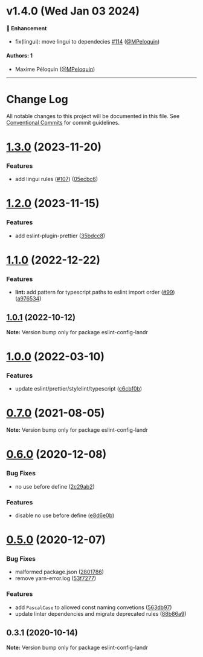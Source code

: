 # v1.4.0 (Wed Jan 03 2024)

#### 🚀 Enhancement

- fix(lingui): move lingui to dependecies [#114](https://github.com/LandrAudio/linting-and-formatting/pull/114) ([@MPeloquin](https://github.com/MPeloquin))

#### Authors: 1

- Maxime Péloquin ([@MPeloquin](https://github.com/MPeloquin))

---

# Change Log

All notable changes to this project will be documented in this file.
See [Conventional Commits](https://conventionalcommits.org) for commit guidelines.

# [1.3.0](https://github.com/LandrAudio/linting-and-formatting/compare/eslint-config-landr@1.2.0...eslint-config-landr@1.3.0) (2023-11-20)


### Features

* add lingui rules ([#107](https://github.com/LandrAudio/linting-and-formatting/issues/107)) ([05ecbc6](https://github.com/LandrAudio/linting-and-formatting/commit/05ecbc633cd43b740e8ca092dd23a4667c39c198))





# [1.2.0](https://github.com/Mixgenius/linting-and-formatting/compare/eslint-config-landr@1.1.0...eslint-config-landr@1.2.0) (2023-11-15)


### Features

* add eslint-plugin-prettier ([35bdcc8](https://github.com/Mixgenius/linting-and-formatting/commit/35bdcc82510f447721e98de3772b0fa4c5db59e4))





# [1.1.0](https://github.com/Mixgenius/linting-and-formatting/compare/eslint-config-landr@1.0.1...eslint-config-landr@1.1.0) (2022-12-22)


### Features

* **lint:** add pattern for typescript paths to eslint import order ([#99](https://github.com/Mixgenius/linting-and-formatting/issues/99)) ([a976534](https://github.com/Mixgenius/linting-and-formatting/commit/a9765346d84bf7ce63f3968121a0344942c93ff4))





## [1.0.1](https://github.com/Mixgenius/linting-and-formatting/compare/eslint-config-landr@1.0.0...eslint-config-landr@1.0.1) (2022-10-12)

**Note:** Version bump only for package eslint-config-landr





# [1.0.0](https://github.com/Mixgenius/linting-and-formatting/compare/eslint-config-landr@0.7.0...eslint-config-landr@1.0.0) (2022-03-10)


### Features

* update eslint/prettier/stylelint/typescript ([c6cbf0b](https://github.com/Mixgenius/linting-and-formatting/commit/c6cbf0b4714e06f18afddd8a37acc7ad195a7834))





# [0.7.0](https://github.com/Mixgenius/linting-and-formatting/tree/master/eslint-config-landr/compare/eslint-config-landr@0.6.0...eslint-config-landr@0.7.0) (2021-08-05)

**Note:** Version bump only for package eslint-config-landr





# [0.6.0](https://github.com/Mixgenius/linting-and-formatting/tree/master/eslint-config-landr/compare/eslint-config-landr@0.5.0...eslint-config-landr@0.6.0) (2020-12-08)


### Bug Fixes

* no use before define ([2c29ab2](https://github.com/Mixgenius/linting-and-formatting/tree/master/eslint-config-landr/commit/2c29ab2b0db7981fbd961466276c3282df8c75c4))


### Features

* disable no use before define ([e8d6e0b](https://github.com/Mixgenius/linting-and-formatting/tree/master/eslint-config-landr/commit/e8d6e0b16846d5ed08f6475138302d5ccfa65243))





# [0.5.0](https://github.com/Mixgenius/linting-and-formatting/tree/master/eslint-config-landr/compare/eslint-config-landr@0.4.0...eslint-config-landr@0.5.0) (2020-12-07)


### Bug Fixes

* malformed package.json ([2801786](https://github.com/Mixgenius/linting-and-formatting/tree/master/eslint-config-landr/commit/28017863da96986f6df560fe0d8582626a415f8c))
* remove yarn-error.log ([53f7277](https://github.com/Mixgenius/linting-and-formatting/tree/master/eslint-config-landr/commit/53f7277bcc694af7f3a5fa7d4510b3f9c57605f2))


### Features

* add `PascalCase` to allowed const naming convetions ([563db97](https://github.com/Mixgenius/linting-and-formatting/tree/master/eslint-config-landr/commit/563db974dc94703dbf048d7ea325107ddc3f5dcc))
* update linter dependencies and migrate deprecated rules ([88b86a9](https://github.com/Mixgenius/linting-and-formatting/tree/master/eslint-config-landr/commit/88b86a910ae490164bab50365a83cebb7d5d9c8a))





## 0.3.1 (2020-10-14)

**Note:** Version bump only for package eslint-config-landr
